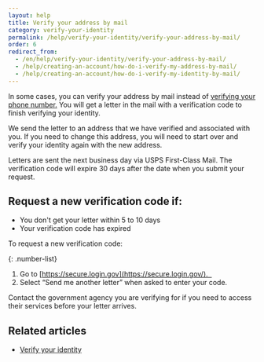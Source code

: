 ```yaml
---
layout: help
title: Verify your address by mail
category: verify-your-identity
permalink: /help/verify-your-identity/verify-your-address-by-mail/
order: 6
redirect_from:
  - /en/help/verify-your-identity/verify-your-address-by-mail/
  - /help/creating-an-account/how-do-i-verify-my-address-by-mail/
  - /help/creating-an-account/how-do-i-verify-my-identity-by-mail/
---
```


In some cases, you can verify your address by mail instead of [verifying your phone number.](/help/verify-your-identity/phone-number/) You will get a letter in the mail with a verification code to finish verifying your identity.

We send the letter to an address that we have verified and associated with you. If you need to change this address, you will need to start over and verify your identity again with the new address.

Letters are sent the next business day via USPS First-Class Mail. The verification code will expire 30 days after the date when you submit your request.

## Request a new verification code if:

 * You don't get your letter within 5 to 10 days
 * Your verification code has expired

To request a new verification code:

{: .number-list}
1. Go to [https://secure.login.gov](https://secure.login.gov/).  
2. Select “Send me another letter” when asked to enter your code.

Contact the government agency you are verifying for if you need to access their services before your letter arrives.

## Related articles
- [Verify your identity](/help/verify-your-identity/how-to-verify-your-identity/)
